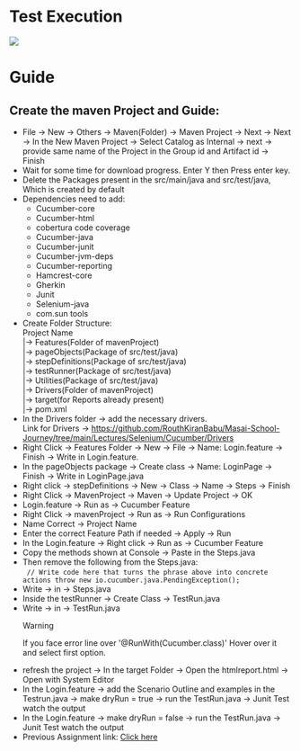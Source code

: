 # Test Execution
<img src = 'Cucumber Result.gif'/>

# Guide
## Create the maven Project and Guide:
 - File -> New -> Others -> Maven(Folder) -> Maven Project -> Next -> Next -> In the New Maven Project -> Select Catalog as Internal -> next -> provide same name of the Project in the Group id and Artifact id -> Finish
 - Wait for some time for download progress. Enter Y then Press enter key.
 - Delete the Packages present in the src/main/java and src/test/java, Which is created by default
 - Dependencies need to add:
    - Cucumber-core
    - Cucumber-html
    - cobertura code coverage
    - Cucumber-java
    - Cucumber-junit
    - Cucumber-jvm-deps
    - Cucumber-reporting
    - Hamcrest-core
    - Gherkin
    - Junit
    - Selenium-java
    - com.sun tools
  - Create Folder Structure:<br>
    Project Name<br>
|-> Features(Folder of mavenProject)<br>
|-> pageObjects(Package of src/test/java)<br>
|-> stepDefinitions(Package of src/test/java)<br>
|-> testRunner(Package of src/test/java)<br>
|-> Utilities(Package of src/test/java)<br>
|-> Drivers(Folder of mavenProject)<br>
|-> target(for Reports already present)<br>
|-> pom.xml<br>
 - In the Drivers folder -> add the necessary drivers.<br>Link for Drivers -> https://github.com/RouthKiranBabu/Masai-School-Journey/tree/main/Lectures/Selenium/Cucumber/Drivers
 - Right Click -> Features Folder -> New -> File -> Name: Login.feature -> Finish -> Write in Login.feature.
 - In the pageObjects package -> Create class -> Name: LoginPage -> Finish -> Write in LoginPage.java
 - Right click -> stepDefinitions -> New -> Class -> Name -> Steps -> Finish
 - Right Click -> MavenProject -> Maven -> Update Project -> OK
 - Login.feature -> Run as -> Cucumber Feature
 - Right Click -> mavenProject -> Run as -> Run Configurations 
 - Name Correct -> Project Name
 - Enter the correct Feature Path if needed -> Apply -> Run
 - In the Login.feature -> Right click -> Run as -> Cucumber Feature
 - Copy the methods shown at Console -> Paste in the Steps.java
 - Then remove the following from the Steps.java:<br>```
   // Write code here that turns the phrase above into concrete actions
   throw new io.cucumber.java.PendingException();```
 - Write -> in -> Steps.java
 - Inside the testRunner -> Create Class -> TestRun.java
 - Write -> in -> TestRun.java
   > [!WARNING]
   > If you face error line over '@RunWith(Cucumber.class)' Hover over it and select first option.
 - refresh the project -> In the target Folder -> Open the htmlreport.html ->  Open with System Editor
 - In the Login.feature -> add the Scenario Outline and examples in the Testrun.java -> make dryRun = true -> run the TestRun.java -> Junit Test watch the output
 - In the Login.feature -> make dryRun = false -> run the TestRun.java -> Junit Test watch the output
- Previous Assignment link: [Click here](https://github.com/RouthKiranBabu/Masai-School-Journey/tree/main/Lectures/Selenium/Cucumber)
